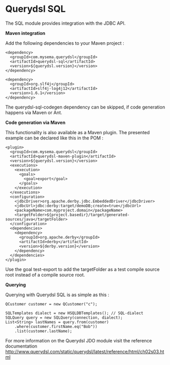 # Querydsl SQL #

The SQL module provides integration with the JDBC API.

**Maven integration**

 Add the following dependencies to your Maven project :

    <dependency>
      <groupId>com.mysema.querydsl</groupId>
      <artifactId>querydsl-sql</artifactId>
      <version>${querydsl.version}</version>
    </dependency>    
            
    <dependency>
      <groupId>org.slf4j</groupId>
      <artifactId>slf4j-log4j12</artifactId>
      <version>1.6.1</version>
    </dependency>   

The querydsl-sql-codegen dependency can be skipped, if code generation happens via Maven or Ant.

**Code generation via Maven**

This functionality is also available as a Maven plugin. The presented example can be declared like this in the POM :
   
    <plugin>
      <groupId>com.mysema.querydsl</groupId>
      <artifactId>querydsl-maven-plugin</artifactId>
      <version>${querydsl.version}</version>
      <executions>
        <execution>
          <goals>
            <goal>export</goal>
          </goals>
        </execution>            
      </executions>
      <configuration>
        <jdbcDriver>org.apache.derby.jdbc.EmbeddedDriver</jdbcDriver>
        <jdbcUrl>jdbc:derby:target/demoDB;create=true</jdbcUrl>
        <packageName>com.myproject.domain</packageName>
        <targetFolder>${project.basedir}/target/generated-sources/java</targetFolder> 
      </configuration>
      <dependencies>
        <dependency>
          <groupId>org.apache.derby</groupId>
          <artifactId>derby</artifactId>
          <version>${derby.version}</version>
        </dependency>
      </dependencies>
    </plugin>  

Use the goal test-export to add the targetFolder as a test compile source root instead of a compile source root.

**Querying**

Querying with Querydsl SQL is as simple as this :
 
    QCustomer customer = new QCustomer("c");

    SQLTemplates dialect = new HSQLDBTemplates(); // SQL-dialect
    SQLQuery query = new SQLQuery(connection, dialect); 
    List<String> lastNames = query.from(customer)
        .where(customer.firstName.eq("Bob"))
        .list(customer.lastName);
        
For more information on the Querydsl JDO module visit the reference documentation http://www.querydsl.com/static/querydsl/latest/reference/html/ch02s03.html
